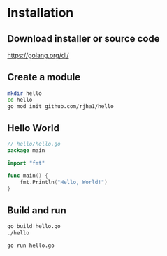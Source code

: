 # Installation

## Download installer or source code

<https://golang.org/dl/>

## Create a module

```bash
mkdir hello
cd hello
go mod init github.com/rjha1/hello
```

## Hello World

```go
// hello/hello.go
package main

import "fmt"

func main() {
    fmt.Println("Hello, World!")
}
```

## Build and run

```bash
go build hello.go
./hello
```

```bash
go run hello.go
```
